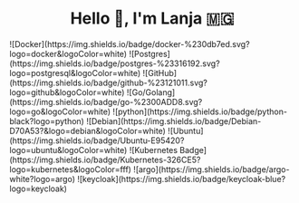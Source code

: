 <h1 align="center">Hello 👋, I'm Lanja 🇲🇬</h1>
<span>
![Docker](https://img.shields.io/badge/docker-%230db7ed.svg?logo=docker&logoColor=white) ![Postgres](https://img.shields.io/badge/postgres-%23316192.svg?logo=postgresql&logoColor=white) ![GitHub](https://img.shields.io/badge/github-%23121011.svg?logo=github&logoColor=white) ![Go/Golang](https://img.shields.io/badge/go-%2300ADD8.svg?logo=go&logoColor=white) ![python](https://img.shields.io/badge/python-black?logo=python) ![Debian](https://img.shields.io/badge/Debian-D70A53?&logo=debian&logoColor=white) ![Ubuntu](https://img.shields.io/badge/Ubuntu-E95420?logo=ubuntu&logoColor=white) ![Kubernetes Badge](https://img.shields.io/badge/Kubernetes-326CE5?logo=kubernetes&logoColor=fff) ![argo](https://img.shields.io/badge/argo-white?logo=argo) ![keycloak](https://img.shields.io/badge/keycloak-blue?logo=keycloak)
</span>

